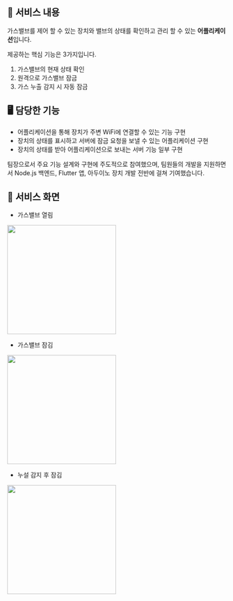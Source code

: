 ## 📜 서비스 내용

가스밸브를 제어 할 수 있는 장치와 밸브의 상태를 확인하고 관리 할 수 있는 **어플리케이션**입니다.

제공하는 핵심 기능은 3가지입니다.

1. 가스밸브의 현재 상태 확인
2. 원격으로 가스밸브 잠금
3. 가스 누출 감지 시 자동 잠금

## 🖥️ 담당한 기능

- 어플리케이션을 통해 장치가 주변 WiFi에 연결할 수 있는 기능 구현
- 장치의 상태를 표시하고 서버에 잠금 요청을 보낼 수 있는 어플리케이션 구현
- 장치의 상태를 받아 어플리케이션으로 보내는 서버 기능 일부 구현

팀장으로서 주요 기능 설계와 구현에 주도적으로 참여했으며, 팀원들의 개발을 지원하면서 Node.js 백엔드, Flutter 앱, 아두이노 장치 개발 전반에 걸쳐 기여했습니다.

## 👀 서비스 화면

- 가스밸브 열림

<img src="https://volcano-agate-3e1.notion.site/image/https%3A%2F%2Fprod-files-secure.s3.us-west-2.amazonaws.com%2Fb3967e72-9ce1-4a81-b190-f3fe72a40997%2F6099c19e-d88c-496a-98ac-6a9fe1132208%2F%25EA%25B7%25B8%25EB%25A6%25BC1.png?table=block&id=1f55097b-7c3a-8126-ab4c-e09321433ad9&spaceId=b3967e72-9ce1-4a81-b190-f3fe72a40997&width=270&userId=&cache=v2" width="250" />

- 가스밸브 잠김

<img src="https://volcano-agate-3e1.notion.site/image/https%3A%2F%2Fprod-files-secure.s3.us-west-2.amazonaws.com%2Fb3967e72-9ce1-4a81-b190-f3fe72a40997%2F32296d8f-042e-43ce-9ab5-1e2a1f246cdd%2F%25EA%25B7%25B8%25EB%25A6%25BC2.png?table=block&id=1f55097b-7c3a-8150-85f1-ffe80f4a03cc&spaceId=b3967e72-9ce1-4a81-b190-f3fe72a40997&width=270&userId=&cache=v2" width="250" />

- 누설 감지 후 잠김

<img src="https://volcano-agate-3e1.notion.site/image/https%3A%2F%2Fprod-files-secure.s3.us-west-2.amazonaws.com%2Fb3967e72-9ce1-4a81-b190-f3fe72a40997%2Fc3d3f9ad-0e58-4ab3-a331-293d847e6e6c%2F%25EA%25B7%25B8%25EB%25A6%25BC3.png?table=block&id=1f55097b-7c3a-815d-9aed-d57b78fd420f&spaceId=b3967e72-9ce1-4a81-b190-f3fe72a40997&width=270&userId=&cache=v2" width="250" />
